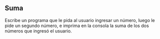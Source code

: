 ## Suma

Escribe un programa que le pida al usuario ingresar un número, luego le pide un segundo número, e imprima en la consola la suma de los dos números que ingresó el usuario.
